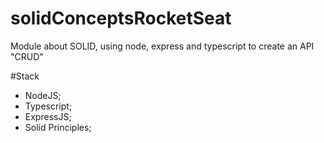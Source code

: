 # solidConceptsRocketSeat
Module about SOLID, using node, express and typescript to create an API "CRUD"

#Stack
* NodeJS;
* Typescript;
* ExpressJS;
* Solid Principles;
